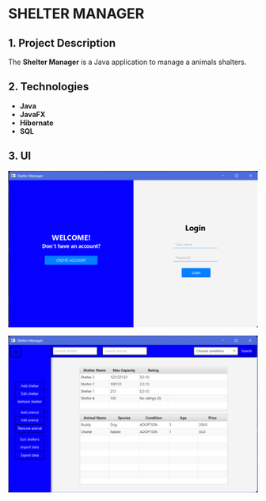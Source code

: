 # SHELTER MANAGER

## 1. Project Description

The **Shelter Manager** is a Java application to manage a animals shalters. 

## 2. Technologies

- **Java**
- **JavaFX**
- **Hibernate**
- **SQL**

## 3. UI

![Login](UI_screenshots/LoginPage.png)

![Admin](UI_screenshots/AdminPage.png)
